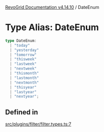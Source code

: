 [RevoGrid Documentation v4.14.10](README.md) / DateEnum

# Type Alias: DateEnum

```ts
type DateEnum: 
  | "today"
  | "yesterday"
  | "tomorrow"
  | "thisweek"
  | "lastweek"
  | "nextweek"
  | "thismonth"
  | "lastmonth"
  | "nextmonth"
  | "thisyear"
  | "lastyear"
  | "nextyear";
```

## Defined in

[src/plugins/filter/filter.types.ts:7](https://github.com/revolist/revogrid/blob/f8d663f4e4ad146b94baf570f65efe48aaaeae09/src/plugins/filter/filter.types.ts#L7)
